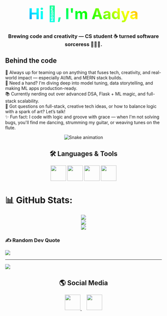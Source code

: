 <h1 align="center" style="font-size: 3rem; background: linear-gradient(45deg, #00f, #0ff, #0f0, #ff0, #f00); -webkit-background-clip: text; -webkit-text-fill-color: transparent; animation: gradientMove 3s infinite alternate ease-in-out;">Hi 👋, I'm Aadya</h1>

<h3 align="center">Brewing code and creativity — CS student ☕ turned software sorceress 🧑🏼‍💻.</h3>

## Behind the code
🤝 Always up for teaming up on anything that fuses tech, creativity, and real-world impact — especially AI/ML and MERN stack builds.  
🧠 Need a hand? I'm diving deep into model tuning, data storytelling, and making ML apps production-ready.  
📚 Currently nerding out over advanced DSA, Flask + ML magic, and full-stack scalability.  
💬 Got questions on full-stack, creative tech ideas, or how to balance logic with a spark of art? Let’s talk!  
✨ Fun fact: I code with logic and groove with grace — when I'm not solving bugs, you'll find me dancing, strumming my guitar, or weaving tunes on the flute.

<!-- Snake Game Repo View -->

<div align="center">
  <img src="https://profile-readme-generator.com/assets/snake.svg" alt="Snake animation" />
</div>

<h2 align="center">🛠 Languages & Tools</h2>
<div align="center">
    <img src="https://skillicons.dev/icons?i=python,java,html,css,anaconda,sklearn" height="50"/>
    <img src="https://skillicons.dev/icons?i=react,nextjs,nodejs,django,flask,express,fastapi" height="50"/>
    <img src="https://skillicons.dev/icons?i=mysql,mongodb,firebase,bootstrap" height="50"/>
    <img src="https://skillicons.dev/icons?i=git,github,aws,vscode,vercel,matlab,notion,raspberrypi,arduino" height="50"/>
</div>


# 📊 GitHub Stats:

<div align="center">

![](https://github-readme-stats.vercel.app/api?username=aadyanair&theme=dark&hide_border=false&include_all_commits=false&count_private=false)<br/>
![](https://nirzak-streak-stats.vercel.app/?user=aadyanair&theme=dark&hide_border=false)<br/>
![](https://github-readme-stats.vercel.app/api/top-langs/?username=aadyanair&theme=dark&hide_border=false&include_all_commits=false&count_private=false&layout=compact)

</div>



### ✍️ Random Dev Quote
![](https://quotes-github-readme.vercel.app/api?type=horizontal&theme=radical)

---
[![](https://visitcount.itsvg.in/api?id=aadyanair&icon=0&color=0)](https://visitcount.itsvg.in)


<h2 align="center">🌎 Social Media</h2>
<div align="center">
    <a href="https://www.linkedin.com/in/aadya-nair-252042231" target="_blank">
        <img src="https://skillicons.dev/icons?i=linkedin" height="50"/>
    </a>
    &nbsp; &nbsp;
    <a href="https://www.instagram.com/aadya__nair__" target="_blank">
        <img src="https://skillicons.dev/icons?i=instagram" height="50"/>
    </a>
</div>
